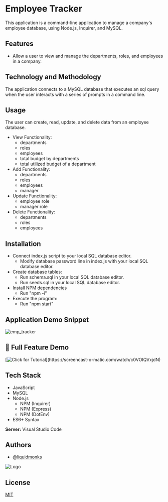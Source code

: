 
# Employee Tracker

This application is a command-line application to manage a company's employee database, using Node.js, Inquirer, and MySQL.



## Features

- Allow a user to view and manage the departments, roles, and employees in a company.


## Technology and Methodology

The application connects to a MySQL database that executes an sql query when the user interacts with a series of prompts in a command line.

## Usage

The user can create, read, update, and delete data from an employee database.

- View Functionality:
    - departments
    - roles
    - employees
    - total budget by departments
    - total utilized budget of a department
- Add Functionality:
    - departments
    - roles
    - employees
    - manager
- Update Functionality:
    - employee role
    - manager role
- Delete Functionality:
    - departments
    - roles
    - employees

## Installation

- Connect index.js script to your local SQL database editor.
    - Modify database password line in index.js with your local SQL database editor.
- Create database tables:
    - Run schema.sql in your local SQL database editor.
    - Run seeds.sql in your local SQL database editor.
- Install NPM dependencies
    - Run "npm -i"
- Execute the program:
    - Run "npm start"


## Application Demo Snippet
![emp_tracker](https://user-images.githubusercontent.com/114820394/214878880-3bd87ed2-7852-4945-b41f-1df380c1c2a2.gif)

## 🔗 Full Feature Demo
[![Click for Tutorial]([https://img.shields.io/badge/livesite-click-orange](https://img.shields.io/badge/Full%20Video%20Demo-Click-yellow))](https://screencast-o-matic.com/watch/c0VOIQVxjdN)


## Tech Stack


- JavaScript
- MySQL
- Node.js 
    - NPM (Inquirer)
    - NPM (Express)
    - NPM (DotEnv)
- ES6+ Syntax




**Server:** Visual Studio Code


## Authors

- [@liquidmonks](https://www.github.com/liquidmonks)


![Logo](https://i.imgur.com/MrXyBQy.png)


## License

[MIT](https://choosealicense.com/licenses/mit/)

